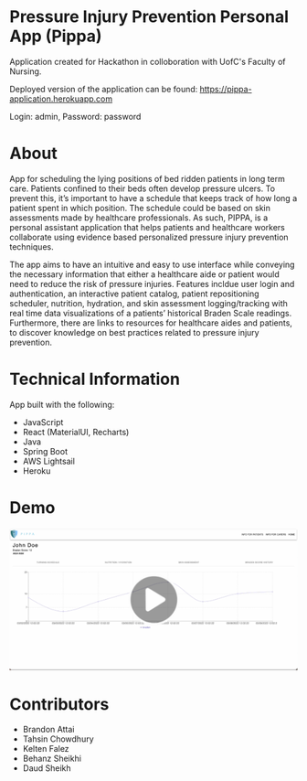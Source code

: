 # Pressure Injury Prevention Personal App (Pippa)

Application created for Hackathon in colloboration with UofC's Faculty of Nursing.


Deployed version of the application can be found: https://pippa-application.herokuapp.com

Login: admin, Password: password

# About


App for scheduling the lying positions of bed ridden patients in long term care. Patients confined to their beds often develop pressure ulcers. To prevent this, it’s important to have a schedule that keeps track of how long a patient spent in which position. The schedule could be based on skin assessments made by healthcare professionals.  As such, PIPPA, is a personal assistant application that helps patients and healthcare workers collaborate using evidence based personalized pressure injury prevention techniques. 

The app aims to have an intuitive and easy to use interface while conveying the necessary information that either a healthcare aide or patient would need to reduce the risk of pressure injuries. Features incldue user login and authentication, an interactive patient catalog, patient repositioning scheduler, nutrition, hydration, and skin assessment logging/tracking with real time data visualizations of a patients’ historical Braden Scale readings.  Furthermore, there are links to resources for healthcare aides and patients, to discover knowledge on best practices related to pressure injury prevention.  


# Technical Information

App built with the following:
- JavaScript
- React (MaterialUI, Recharts)
- Java
- Spring Boot
- AWS Lightsail
- Heroku

# Demo

[<img src="images/thumbnail.png">](https://drive.google.com/file/d/1jAmUL2NhbFHlyDafxl-foGztfnuPmAU0/view)


# Contributors
- Brandon Attai
- Tahsin Chowdhury
- Kelten Falez
- Behanz Sheikhi
- Daud Sheikh